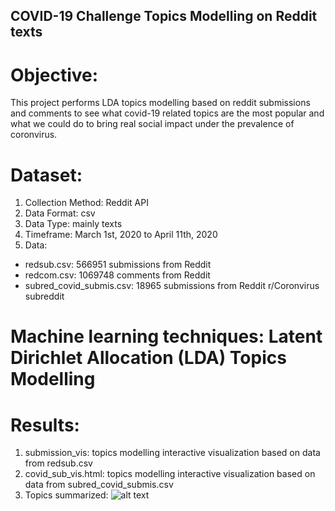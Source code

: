 ## COVID-19 Challenge Topics Modelling on Reddit texts

# Objective: 

This project performs LDA topics modelling based on reddit submissions and comments to see what covid-19 related topics are the most popular and what we could do to bring real social impact under the prevalence of coronvirus. 


# Dataset: 
1. Collection Method: Reddit API 
2. Data Format: csv
3. Data Type: mainly texts 
4. Timeframe: March 1st, 2020 to April 11th, 2020
5. Data: 
  - redsub.csv: 566951 submissions from Reddit 
  - redcom.csv: 1069748 comments from Reddit
  - subred_covid_submis.csv: 18965 submissions from Reddit r/Coronvirus subreddit

# Machine learning techniques: Latent Dirichlet Allocation (LDA) Topics Modelling 

# Results: 
1. submission_vis: topics modelling interactive visualization based on data from redsub.csv
2. covid_sub_vis.html: topics modelling interactive visualization based on data from subred_covid_submis.csv
3. Topics summarized: 
![alt text](https://github.com/zxuannn/covidchallenge_topicsmodelling/blob/master/Screenshot%202020-04-14%20at%209.53.52%20PM.png)
